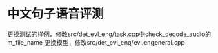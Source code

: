 # 中文句子语音评测
更换测试的样例，修改src/det_evl_eng/task.cpp中check_decode_audio的m_file_name
更换模型，修改src/det_evl_eng/evl.engeneral.cpp